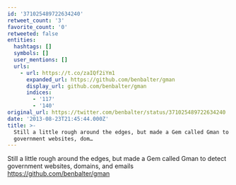 ```yaml
---
id: '371025489722634240'
retweet_count: '3'
favorite_count: '0'
retweeted: false
entities:
  hashtags: []
  symbols: []
  user_mentions: []
  urls:
    - url: https://t.co/zaIQf2iYm1
      expanded_url: https://github.com/benbalter/gman
      display_url: github.com/benbalter/gman
      indices:
        - '117'
        - '140'
original_url: https://twitter.com/benbalter/status/371025489722634240
date: '2013-08-23T21:45:44.000Z'
title: >-
  Still a little rough around the edges, but made a Gem called Gman to detect
  government websites, dom…
---
```


Still a little rough around the edges, but made a Gem called Gman to detect government websites, domains, and emails https://github.com/benbalter/gman